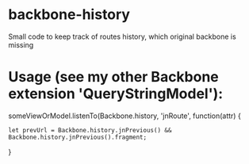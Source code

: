 # backbone-history
Small code to keep track of routes history, which original backbone is missing

# Usage (see my other Backbone extension 'QueryStringModel'):


someViewOrModel.listenTo(Backbone.history, 'jnRoute', function(attr) {

    let prevUrl = Backbone.history.jnPrevious() && Backbone.history.jnPrevious().fragment;
  
}

